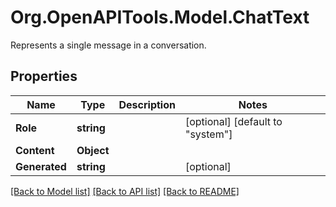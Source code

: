 # Org.OpenAPITools.Model.ChatText
Represents a single message in a conversation.

## Properties

Name | Type | Description | Notes
------------ | ------------- | ------------- | -------------
**Role** | **string** |  | [optional] [default to "system"]
**Content** | **Object** |  | 
**Generated** | **string** |  | [optional] 

[[Back to Model list]](../README.md#documentation-for-models) [[Back to API list]](../README.md#documentation-for-api-endpoints) [[Back to README]](../README.md)

